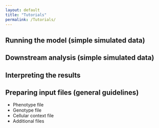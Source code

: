 ```yaml
---
layout: default
title: "Tutorials"
permalink: /Tutorials/
---
```


## Running the model (simple simulated data)

## Downstream analysis (simple simulated data)

## Interpreting the results

## Preparing input files (general guidelines)

* Phenotype file
* Genotype file
* Cellular context file
* Additional files

 

